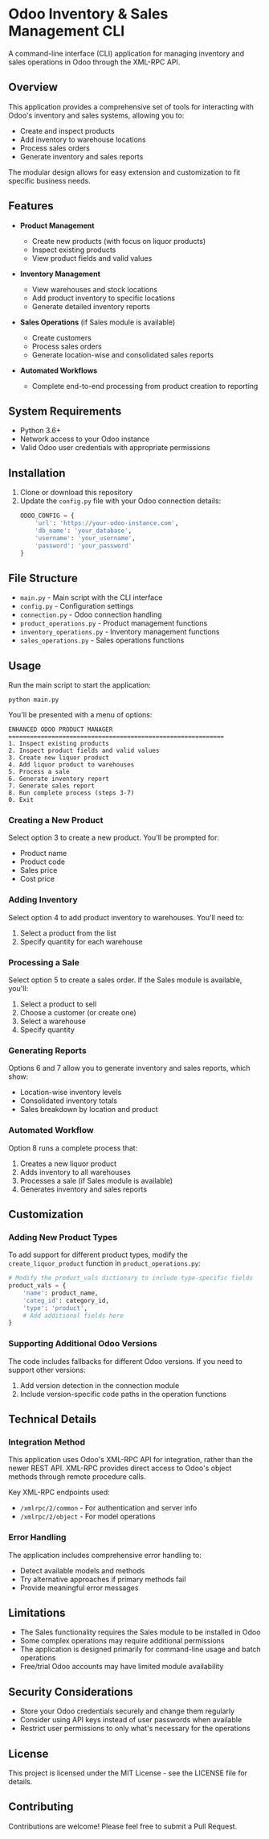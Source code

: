 # Odoo Inventory & Sales Management CLI

A command-line interface (CLI) application for managing inventory and sales operations in Odoo through the XML-RPC API.

## Overview

This application provides a comprehensive set of tools for interacting with Odoo's inventory and sales systems, allowing you to:

- Create and inspect products
- Add inventory to warehouse locations
- Process sales orders
- Generate inventory and sales reports

The modular design allows for easy extension and customization to fit specific business needs.

## Features

- **Product Management**
  - Create new products (with focus on liquor products)
  - Inspect existing products
  - View product fields and valid values

- **Inventory Management**
  - View warehouses and stock locations
  - Add product inventory to specific locations
  - Generate detailed inventory reports

- **Sales Operations** (if Sales module is available)
  - Create customers
  - Process sales orders
  - Generate location-wise and consolidated sales reports

- **Automated Workflows**
  - Complete end-to-end processing from product creation to reporting

## System Requirements

- Python 3.6+
- Network access to your Odoo instance
- Valid Odoo user credentials with appropriate permissions

## Installation

1. Clone or download this repository
2. Update the `config.py` file with your Odoo connection details:
   ```python
   ODOO_CONFIG = {
       'url': 'https://your-odoo-instance.com',
       'db_name': 'your_database',
       'username': 'your_username',
       'password': 'your_password'
   }
   ```

## File Structure

- `main.py` - Main script with the CLI interface
- `config.py` - Configuration settings
- `connection.py` - Odoo connection handling
- `product_operations.py` - Product management functions
- `inventory_operations.py` - Inventory management functions
- `sales_operations.py` - Sales operations functions

## Usage

Run the main script to start the application:

```
python main.py
```

You'll be presented with a menu of options:

```
ENHANCED ODOO PRODUCT MANAGER
============================================================
1. Inspect existing products
2. Inspect product fields and valid values
3. Create new liquor product
4. Add liquor product to warehouses
5. Process a sale
6. Generate inventory report
7. Generate sales report
8. Run complete process (steps 3-7)
0. Exit
```

### Creating a New Product

Select option 3 to create a new product. You'll be prompted for:
- Product name
- Product code
- Sales price
- Cost price

### Adding Inventory

Select option 4 to add product inventory to warehouses. You'll need to:
1. Select a product from the list
2. Specify quantity for each warehouse

### Processing a Sale

Select option 5 to create a sales order. If the Sales module is available, you'll:
1. Select a product to sell
2. Choose a customer (or create one)
3. Select a warehouse
4. Specify quantity

### Generating Reports

Options 6 and 7 allow you to generate inventory and sales reports, which show:
- Location-wise inventory levels
- Consolidated inventory totals
- Sales breakdown by location and product

### Automated Workflow

Option 8 runs a complete process that:
1. Creates a new liquor product
2. Adds inventory to all warehouses
3. Processes a sale (if Sales module is available)
4. Generates inventory and sales reports

## Customization

### Adding New Product Types

To add support for different product types, modify the `create_liquor_product` function in `product_operations.py`:

```python
# Modify the product_vals dictionary to include type-specific fields
product_vals = {
    'name': product_name,
    'categ_id': category_id,
    'type': 'product',
    # Add additional fields here
}
```

### Supporting Additional Odoo Versions

The code includes fallbacks for different Odoo versions. If you need to support other versions:

1. Add version detection in the connection module
2. Include version-specific code paths in the operation functions

## Technical Details

### Integration Method

This application uses Odoo's XML-RPC API for integration, rather than the newer REST API. XML-RPC provides direct access to Odoo's object methods through remote procedure calls.

Key XML-RPC endpoints used:
- `/xmlrpc/2/common` - For authentication and server info
- `/xmlrpc/2/object` - For model operations

### Error Handling

The application includes comprehensive error handling to:
- Detect available models and methods
- Try alternative approaches if primary methods fail
- Provide meaningful error messages

## Limitations

- The Sales functionality requires the Sales module to be installed in Odoo
- Some complex operations may require additional permissions
- The application is designed primarily for command-line usage and batch operations
- Free/trial Odoo accounts may have limited module availability

## Security Considerations

- Store your Odoo credentials securely and change them regularly
- Consider using API keys instead of user passwords when available
- Restrict user permissions to only what's necessary for the operations

## License

This project is licensed under the MIT License - see the LICENSE file for details.

## Contributing

Contributions are welcome! Please feel free to submit a Pull Request.